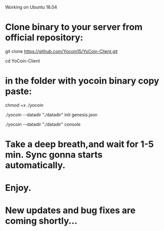 Working on  Ubuntu 18.04

# Clone binary to your server from official repository:

git clone https://github.com/Yocoin15/YoCoin-Client.git

cd YoCoin-Client

 
# in the folder with yocoin binary copy paste:

chmod +x ./yocoin

./yocoin --datadir "./datadir" init genesis.json

./yocoin --datadir "./datadir" console


# Take a deep breath,and wait for 1-5 min. Sync gonna starts automatically.
# Enjoy.


# New updates and bug fixes are coming shortly...

